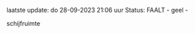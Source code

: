 laatste update: 
do 28-09-2023 21:06   uur 
Status: FAALT - geel - 
<div class="service Y">schijfruimte</div>